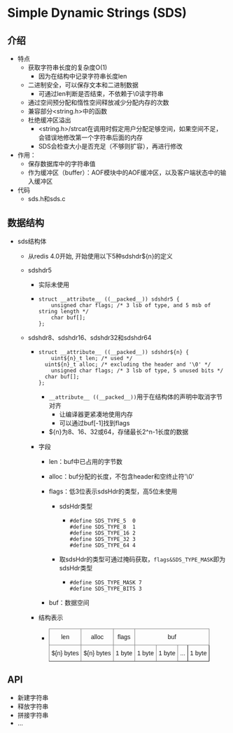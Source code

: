 # Simple Dynamic Strings (SDS)

## 介绍

+ 特点
  + 获取字符串长度的复杂度O(1)
    + 因为在结构中记录字符串长度len
  + 二进制安全，可以保存文本和二进制数据
    + 可通过len判断是否结束，不依赖于\0读字符串
  + 通过空间预分配和惰性空间释放减少分配内存的次数
  + 兼容部分<string.h>中的函数
  + 杜绝缓冲区溢出
    + <string.h>/strcat在调用时假定用户分配足够空间，如果空间不足，会错误地修改第一个字符串后面的内存
    + SDS会检查大小是否充足（不够则扩容），再进行修改
+ 作用：
  + 保存数据库中的字符串值
  + 作为缓冲区（buffer）：AOF模块中的AOF缓冲区，以及客户端状态中的输入缓冲区
+ 代码
  + sds.h和sds.c

## 数据结构

+ sds结构体

  + 从redis 4.0开始, 开始使用以下5种sdshdr${n}的定义

  + sdshdr5

    + 实际未使用

    + ```
      struct __attribute__ ((__packed__)) sdshdr5 {
          unsigned char flags; /* 3 lsb of type, and 5 msb of string length */
          char buf[];
      };
      ```

  + sdshdr8、sdshdr16、sdshdr32和sdshdr64

    + ```
      struct __attribute__ ((__packed__)) sdshdr${n} {
          uint${n}_t len; /* used */
      	uint${n}_t alloc; /* excluding the header and '\0' */
          unsigned char flags; /* 3 lsb of type, 5 unused bits */
      	char buf[];
      };
      ```

      + `__attribute__ ((__packed__))`用于在结构体的声明中取消字节对齐
        + 让编译器更紧凑地使用内存
        + 可以通过buf[-1]找到flags
      + ${n}为8、16、32或64，存储最长2^n-1长度的数据

    + 字段

      + len：buf中已占用的字节数

      + alloc：buf分配的长度，不包含header和空终止符'\0'

      + flags：低3位表示sdsHdr的类型，高5位未使用

        + sdsHdr类型

          + ```
            #define SDS_TYPE_5  0
            #define SDS_TYPE_8  1
            #define SDS_TYPE_16 2
            #define SDS_TYPE_32 3
            #define SDS_TYPE_64 4
            ```

        + 取sdsHdr的类型可通过掩码获取，`flags&SDS_TYPE_MASK`即为sdsHdr类型

          + ````
            #define SDS_TYPE_MASK 7
            #define SDS_TYPE_BITS 3
            ````

      + buf：数据空间

    + 结构表示

      + <style type="text/css">
        .tg  {border-collapse:collapse;border-spacing:0;}
        .tg td{border-color:black;border-style:solid;border-width:1px;font-family:Arial, sans-serif;font-size:14px;
          overflow:hidden;padding:10px 5px;word-break:normal;}
        .tg th{border-color:black;border-style:solid;border-width:1px;font-family:Arial, sans-serif;font-size:14px;
          font-weight:normal;overflow:hidden;padding:10px 5px;word-break:normal;}
        .tg .tg-baqh{text-align:center;vertical-align:top}
        .tg .tg-c3ow{border-color:inherit;text-align:center;vertical-align:top}
        </style>
        <table class="tg">
        <thead>
          <tr>
            <th class="tg-c3ow">len</th>
            <th class="tg-c3ow">alloc</th>
            <th class="tg-c3ow">flags</th>
            <th class="tg-c3ow" colspan="4">buf</th>
          </tr>
        </thead>
        <tbody>
          <tr>
            <td class="tg-c3ow">${n} bytes</td>
            <td class="tg-c3ow">${n} bytes</td>
            <td class="tg-c3ow">1 byte</td>
            <td class="tg-c3ow">1 byte</td>
            <td class="tg-c3ow">1 byte</td>
            <td class="tg-baqh">...</td>
            <td class="tg-baqh">1 byte</td>
          </tr>
        </tbody>
        </table>


## API

+ 新建字符串
+ 释放字符串
+ 拼接字符串
+ ...